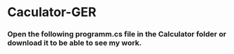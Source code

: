 # Caculator-GER
### Open the following programm.cs file in the Calculator folder or download it to be able to see my work.
